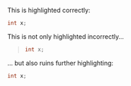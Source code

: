 This is highlighted correctly:

```c
int x;
```

This is not only highlighted incorrectly…

> ```c
> int x;
> ```

… but also ruins further highlighting:

```c
int x;
```
